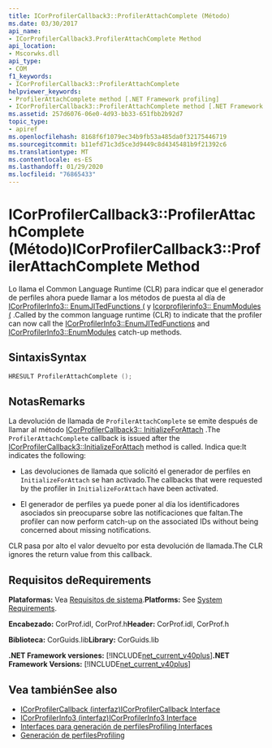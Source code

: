 ```yaml
---
title: ICorProfilerCallback3::ProfilerAttachComplete (Método)
ms.date: 03/30/2017
api_name:
- ICorProfilerCallback3.ProfilerAttachComplete Method
api_location:
- Mscorwks.dll
api_type:
- COM
f1_keywords:
- ICorProfilerCallback3::ProfilerAttachComplete
helpviewer_keywords:
- ProfilerAttachComplete method [.NET Framework profiling]
- ICorProfilerCallback3::ProfilerAttachComplete method [.NET Framework profiling]
ms.assetid: 257d6076-06e0-4d93-bb33-651fbb2b92d7
topic_type:
- apiref
ms.openlocfilehash: 8168f6f1079ec34b9fb53a485da0f32175446719
ms.sourcegitcommit: b11efd71c3d5ce3d9449c8d4345481b9f21392c6
ms.translationtype: MT
ms.contentlocale: es-ES
ms.lasthandoff: 01/29/2020
ms.locfileid: "76865433"
---
```

# <a name="icorprofilercallback3profilerattachcomplete-method"></a><span data-ttu-id="5a83d-102">ICorProfilerCallback3::ProfilerAttachComplete (Método)</span><span class="sxs-lookup"><span data-stu-id="5a83d-102">ICorProfilerCallback3::ProfilerAttachComplete Method</span></span>
<span data-ttu-id="5a83d-103">Lo llama el Common Language Runtime (CLR) para indicar que el generador de perfiles ahora puede llamar a los métodos de puesta al día de [ICorProfilerInfo3:: EnumJITedFunctions (](icorprofilerinfo3-enumjitedfunctions-method.md) y [Icorprofilerinfo3:: EnumModules (](icorprofilerinfo3-enummodules-method.md) .</span><span class="sxs-lookup"><span data-stu-id="5a83d-103">Called by the common language runtime (CLR) to indicate that the profiler can now call the [ICorProfilerInfo3::EnumJITedFunctions](icorprofilerinfo3-enumjitedfunctions-method.md) and [ICorProfilerInfo3::EnumModules](icorprofilerinfo3-enummodules-method.md) catch-up methods.</span></span>  
  
## <a name="syntax"></a><span data-ttu-id="5a83d-104">Sintaxis</span><span class="sxs-lookup"><span data-stu-id="5a83d-104">Syntax</span></span>  
  
```cpp  
HRESULT ProfilerAttachComplete ();  
```  
  
## <a name="remarks"></a><span data-ttu-id="5a83d-105">Notas</span><span class="sxs-lookup"><span data-stu-id="5a83d-105">Remarks</span></span>  
 <span data-ttu-id="5a83d-106">La devolución de llamada de `ProfilerAttachComplete` se emite después de llamar al método [ICorProfilerCallback3:: InitializeForAttach](icorprofilercallback3-initializeforattach-method.md) .</span><span class="sxs-lookup"><span data-stu-id="5a83d-106">The `ProfilerAttachComplete` callback is issued after the [ICorProfilerCallback3::InitializeForAttach](icorprofilercallback3-initializeforattach-method.md) method is called.</span></span> <span data-ttu-id="5a83d-107">Indica que:</span><span class="sxs-lookup"><span data-stu-id="5a83d-107">It indicates the following:</span></span>  
  
- <span data-ttu-id="5a83d-108">Las devoluciones de llamada que solicitó el generador de perfiles en `InitializeForAttach` se han activado.</span><span class="sxs-lookup"><span data-stu-id="5a83d-108">The callbacks that were requested by the profiler in `InitializeForAttach` have been activated.</span></span>  
  
- <span data-ttu-id="5a83d-109">El generador de perfiles ya puede poner al día los identificadores asociados sin preocuparse sobre las notificaciones que faltan.</span><span class="sxs-lookup"><span data-stu-id="5a83d-109">The profiler can now perform catch-up on the associated IDs without being concerned about missing notifications.</span></span>  
  
 <span data-ttu-id="5a83d-110">CLR pasa por alto el valor devuelto por esta devolución de llamada.</span><span class="sxs-lookup"><span data-stu-id="5a83d-110">The CLR ignores the return value from this callback.</span></span>  
  
## <a name="requirements"></a><span data-ttu-id="5a83d-111">Requisitos de</span><span class="sxs-lookup"><span data-stu-id="5a83d-111">Requirements</span></span>  
 <span data-ttu-id="5a83d-112">**Plataformas:** Vea [Requisitos de sistema](../../../../docs/framework/get-started/system-requirements.md).</span><span class="sxs-lookup"><span data-stu-id="5a83d-112">**Platforms:** See [System Requirements](../../../../docs/framework/get-started/system-requirements.md).</span></span>  
  
 <span data-ttu-id="5a83d-113">**Encabezado:** CorProf.idl, CorProf.h</span><span class="sxs-lookup"><span data-stu-id="5a83d-113">**Header:** CorProf.idl, CorProf.h</span></span>  
  
 <span data-ttu-id="5a83d-114">**Biblioteca:** CorGuids.lib</span><span class="sxs-lookup"><span data-stu-id="5a83d-114">**Library:** CorGuids.lib</span></span>  
  
 <span data-ttu-id="5a83d-115">**.NET Framework versiones:** [!INCLUDE[net_current_v40plus](../../../../includes/net-current-v40plus-md.md)]</span><span class="sxs-lookup"><span data-stu-id="5a83d-115">**.NET Framework Versions:** [!INCLUDE[net_current_v40plus](../../../../includes/net-current-v40plus-md.md)]</span></span>  
  
## <a name="see-also"></a><span data-ttu-id="5a83d-116">Vea también</span><span class="sxs-lookup"><span data-stu-id="5a83d-116">See also</span></span>

- [<span data-ttu-id="5a83d-117">ICorProfilerCallback (interfaz)</span><span class="sxs-lookup"><span data-stu-id="5a83d-117">ICorProfilerCallback Interface</span></span>](icorprofilercallback-interface.md)
- [<span data-ttu-id="5a83d-118">ICorProfilerInfo3 (interfaz)</span><span class="sxs-lookup"><span data-stu-id="5a83d-118">ICorProfilerInfo3 Interface</span></span>](icorprofilerinfo3-interface.md)
- [<span data-ttu-id="5a83d-119">Interfaces para generación de perfiles</span><span class="sxs-lookup"><span data-stu-id="5a83d-119">Profiling Interfaces</span></span>](profiling-interfaces.md)
- [<span data-ttu-id="5a83d-120">Generación de perfiles</span><span class="sxs-lookup"><span data-stu-id="5a83d-120">Profiling</span></span>](index.md)
